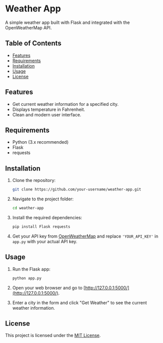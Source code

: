 # Weather App

A simple weather app built with Flask and integrated with the OpenWeatherMap API.

## Table of Contents

- [Features](#features)
- [Requirements](#requirements)
- [Installation](#installation)
- [Usage](#usage)
- [License](#license)

## Features

- Get current weather information for a specified city.
- Displays temperature in Fahrenheit.
- Clean and modern user interface.

## Requirements

- Python (3.x recommended)
- Flask
- requests

## Installation

1. Clone the repository:

    ```bash
    git clone https://github.com/your-username/weather-app.git
    ```

2. Navigate to the project folder:

    ```bash
    cd weather-app
    ```

3. Install the required dependencies:

    ```bash
    pip install Flask requests
    ```

4. Get your API key from [OpenWeatherMap](https://openweathermap.org/api) and replace `'YOUR_API_KEY'` in `app.py` with your actual API key.

## Usage

1. Run the Flask app:

    ```bash
    python app.py
    ```

2. Open your web browser and go to [http://127.0.0.1:5000/](http://127.0.0.1:5000/).

3. Enter a city in the form and click "Get Weather" to see the current weather information.

## License

This project is licensed under the [MIT License](LICENSE).

